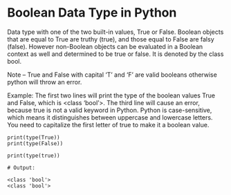 # Boolean Data Type in Python
Data type with one of the two built-in values, True or False. Boolean objects that are equal to True are truthy (true), and those equal to False are falsy (false). However non-Boolean objects can be evaluated in a Boolean context as well and determined to be true or false. It is denoted by the class bool. 

Note – True and False with capital ‘T’ and ‘F’ are valid booleans otherwise python will throw an error. 

Example: The first two lines will print the type of the boolean values True and False, which is <class ‘bool’>. The third line will cause an error, because true is not a valid keyword in Python. Python is case-sensitive, which means it distinguishes between uppercase and lowercase letters. You need to capitalize the first letter of true to make it a boolean value.

```
print(type(True)) 
print(type(False)) 

print(type(true)) 

# Output:

<class 'bool'>
<class 'bool'>
```